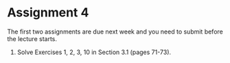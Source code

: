 # Assignment 4


The first two assignments are due next week and you need to submit before the lecture starts.

1. Solve Exercises 1, 2, 3, 10 in Section 3.1 (pages 71-73).
